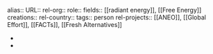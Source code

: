 alias::
URL::
rel-org::
role::
fields:: [[radiant energy]], [[Free Energy]]
creations::
rel-country::
tags:: person
rel-projects:: [[ANEO]], [[Global Effort]], [[FACTs]], [[Fresh Alternatives]]


-
-
